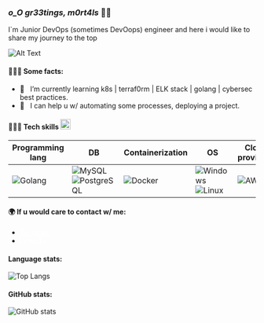 ### *o_O gr33tings, m0rt4ls* 🖖🏻

I`m Junior DevOps (sometimes DevOops) engineer and here i would like to share my journey to the top

![Alt Text](https://media.giphy.com/media/QuIxFwQo0RMT1tASlV/giphy.gif)


#### 🤹🏼‍♂️ Some facts:
- 🔭 &nbsp; I’m currently learning k8s | terraf0rm | ELK stack | golang | cybersec best practices.
- 👯 &nbsp; I can help u w/ automating some processes, deploying a project.



#### 🧑🏻‍🔧 Tech skills <img src = "https://media2.giphy.com/media/QssGEmpkyEOhBCb7e1/giphy.gif?cid=ecf05e47a0n3gi1bfqntqmob8g9aid1oyj2wr3ds3mg700bl&rid=giphy.gif" width = 21px> 


|Programming lang|DB|Containerization|OS|Cloud providers|Automation|CM|IaaC|
|---|----|----|----|-----|----|---|----|
|![Golang](https://img.shields.io/badge/%20-Go-informational?logoWidth=20&style=flat-square&logo=go&logoColor=gray&color=63dbc9) |![MySQL](https://img.shields.io/badge/%20-MySQL-informational?logoWidth=20&style=flat-square&logo=mysql&logoColor=gray&color=63dbc9)  ![PostgreSQL](https://img.shields.io/badge/%20-PostgreSQL-informational?logoWidth=20&style=flat-square&logo=postgresql&logoColor=gray&color=63dbc9)| ![Docker](https://img.shields.io/badge/%20-Docker-informational?logoWidth=20&style=flat-square&logo=docker&logoColor=gray&color=63dbc9)  | ![Windows](https://img.shields.io/badge/%20-Windows-informational?logoWidth=20&style=flat-square&logo=windows&logoColor=gray&color=63dbc9)  ![Linux](https://img.shields.io/badge/%20-Linux-informational?logoWidth=20&style=flat-square&logo=linux&logoColor=gray&color=63dbc9) | ![AWS](https://img.shields.io/badge/%20-AWS-informational?logoWidth=20&style=flat-square&logo=cloud&logoColor=gray&color=63dbc9)  | ![Jenkins](https://img.shields.io/badge/%20-Jenkins-informational?logoWidth=20&style=flat-square&logo=jenkins&logoColor=gray&color=63dbc9) ![Python](https://img.shields.io/badge/%20-Python-informational?logoWidth=20&style=flat-square&logo=python&logoColor=gray&color=63dbc9)  ![Bash](https://img.shields.io/badge/%20-Bash-informational?logoWidth=20&style=flat-square&logo=shell&logoColor=gray&color=63dbc9)  | ![Ansible](https://img.shields.io/badge/%20-Ansible-informational?logoWidth=20&style=flat-square&logo=ansible&logoColor=gray&color=63dbc9) | ![Terraform](https://img.shields.io/badge/%20-Terraform-informational?logoWidth=20&style=flat-square&logo=terraform&logoColor=gray&color=63dbc9)  


#### 🌍 If u would care to contact w/ me:

* <a style="color: white" href="https://t.me/fvckmar1no">Telegram</a>  
* <a style="color: white" href="https://www.linkedin.com/in/gizar-zigangirov-48564a234/">Linkedin</a>

#### Language stats:
  
![Top Langs](https://github-readme-stats.vercel.app/api/top-langs/?username=nastasyafedotovna&theme=chartreuse-dark)

#### GitHub stats:

![GitHub stats](https://github-readme-stats.vercel.app/api?username=nastasyafedotovna&show_icons=true&theme=chartreuse-dark)
